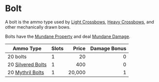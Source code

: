 # Bolt

A bolt is the ammo type used by [Light Crossbows](../Ranged%20Weapons/Light%20Crossbow.md), [Heavy Crossbows](../Ranged%20Weapons/Heavy%20Crossbow.md), and other mechanically drawn bows.

Bolts have the [Mundane Property](../../../Material%20Properties/Mundane%20Property.md) and deal [Mundane Damage](../../../../../Damage%20Types/Mundane%20Damage.md).

| Ammo Type                                                                  | Slots |  Price | Damage Bonus |
| -------------------------------------------------------------------------- | ----- | -----: | -----------: |
| 20 bolts                                                                   | 1     |     20 |            0 |
| 20 [Silvered Bolts](../../../Material%20Properties/Silvered%20Property.md) | 1     |    400 |            0 |
| 20 [Mythril Bolts](../../../Material%20Properties/Mythril%20Property.md)   | 1     | 20,000 |            1 |

